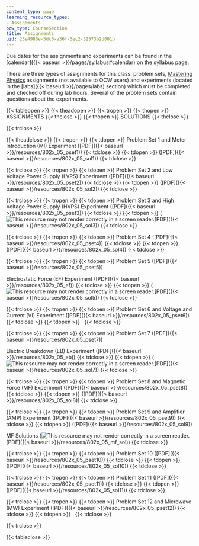 ```yaml
---
content_type: page
learning_resource_types:
- Assignments
ocw_type: CourseSection
title: Assignments
uid: 25e4986e-5dc6-a36f-5ec2-32573b2d001b
---
```


Due dates for the assignments and experiments can be found in the [calendar]({{< baseurl >}}/pages/syllabus#calendar) on the syllabus page.

There are three types of assignments for this class: problem sets, [Mastering Physics](http://www.masteringphysics.com/) assignments (not available to OCW users) and experiments (located in the [labs]({{< baseurl >}}/pages/labs) section) which must be completed and checked off during lab hours. Several of the problem sets contain questions about the experiments.

{{< tableopen >}}
{{< theadopen >}}
{{< tropen >}}
{{< thopen >}}
ASSIGNMENTS
{{< thclose >}}
{{< thopen >}}
SOLUTIONS
{{< thclose >}}

{{< trclose >}}

{{< theadclose >}}
{{< tropen >}}
{{< tdopen >}}
Problem Set 1 and Meter Introduction (MI) Experiment ([PDF]({{< baseurl >}}/resources/802x_05_pset1))
{{< tdclose >}}
{{< tdopen >}}
([PDF]({{< baseurl >}}/resources/802x_05_sol1))
{{< tdclose >}}

{{< trclose >}}
{{< tropen >}}
{{< tdopen >}}
Problem Set 2 and Low Voltage Power Supply (LVPS) Experiment ([PDF]({{< baseurl >}}/resources/802x_05_pset2))
{{< tdclose >}}
{{< tdopen >}}
([PDF]({{< baseurl >}}/resources/802x_05_sol2))
{{< tdclose >}}

{{< trclose >}}
{{< tropen >}}
{{< tdopen >}}
Problem Set 3 and High Voltage Power Supply (HVPS) Experiment ([PDF]({{< baseurl >}}/resources/802x_05_pset3))
{{< tdclose >}}
{{< tdopen >}}
(![This resource may not render correctly in a screen reader.](/images/inacessible.gif)[PDF]({{< baseurl >}}/resources/802x_05_sol3))
{{< tdclose >}}

{{< trclose >}}
{{< tropen >}}
{{< tdopen >}}
Problem Set 4 ([PDF]({{< baseurl >}}/resources/802x_05_pset4))
{{< tdclose >}}
{{< tdopen >}}
([PDF]({{< baseurl >}}/resources/802x_05_sol4))
{{< tdclose >}}

{{< trclose >}}
{{< tropen >}}
{{< tdopen >}}
Problem Set 5 ([PDF]({{< baseurl >}}/resources/802x_05_pset5))  
  
Electrostatic Force (EF) Experiment ([PDF]({{< baseurl >}}/resources/802x_05_ef))
{{< tdclose >}}
{{< tdopen >}}
(![This resource may not render correctly in a screen reader.](/images/inacessible.gif)[PDF]({{< baseurl >}}/resources/802x_05_sol5))
{{< tdclose >}}

{{< trclose >}}
{{< tropen >}}
{{< tdopen >}}
Problem Set 6 and Voltage and Current (VI) Experiment ([PDF]({{< baseurl >}}/resources/802x_05_pset6))
{{< tdclose >}}
{{< tdopen >}}
 
{{< tdclose >}}

{{< trclose >}}
{{< tropen >}}
{{< tdopen >}}
Problem Set 7 ([PDF]({{< baseurl >}}/resources/802x_05_pset7))  
  
Electric Breakdown (EB) Experiment ([PDF]({{< baseurl >}}/resources/802x_05_eb))
{{< tdclose >}}
{{< tdopen >}}
(![This resource may not render correctly in a screen reader.](/images/inacessible.gif)[PDF]({{< baseurl >}}/resources/802x_05_sol7))
{{< tdclose >}}

{{< trclose >}}
{{< tropen >}}
{{< tdopen >}}
Problem Set 8 and Magnetic Force (MF) Experiment ([PDF]({{< baseurl >}}/resources/802x_05_pset8))
{{< tdclose >}}
{{< tdopen >}}
([PDF]({{< baseurl >}}/resources/802x_05_sol8))
{{< tdclose >}}

{{< trclose >}}
{{< tropen >}}
{{< tdopen >}}
Problem Set 9 and Amplifier (AMP) Experiment ([PDF]({{< baseurl >}}/resources/802x_05_pset9))
{{< tdclose >}}
{{< tdopen >}}
([PDF]({{< baseurl >}}/resources/802x_05_sol9))  
  
MF Solutions (![This resource may not render correctly in a screen reader.](/images/inacessible.gif)[PDF]({{< baseurl >}}/resources/802x_05_mf_sol))
{{< tdclose >}}

{{< trclose >}}
{{< tropen >}}
{{< tdopen >}}
Problem Set 10 ([PDF]({{< baseurl >}}/resources/802x_05_pset10))
{{< tdclose >}}
{{< tdopen >}}
([PDF]({{< baseurl >}}/resources/802x_05_sol10))
{{< tdclose >}}

{{< trclose >}}
{{< tropen >}}
{{< tdopen >}}
Problem Set 11 ([PDF]({{< baseurl >}}/resources/802x_05_pset11))
{{< tdclose >}}
{{< tdopen >}}
([PDF]({{< baseurl >}}/resources/802x_05_sol11))
{{< tdclose >}}

{{< trclose >}}
{{< tropen >}}
{{< tdopen >}}
Problem Set 12 and Microwave (MW) Experiment ([PDF]({{< baseurl >}}/resources/802x_05_pset12))
{{< tdclose >}}
{{< tdopen >}}
 
{{< tdclose >}}

{{< trclose >}}

{{< tableclose >}}